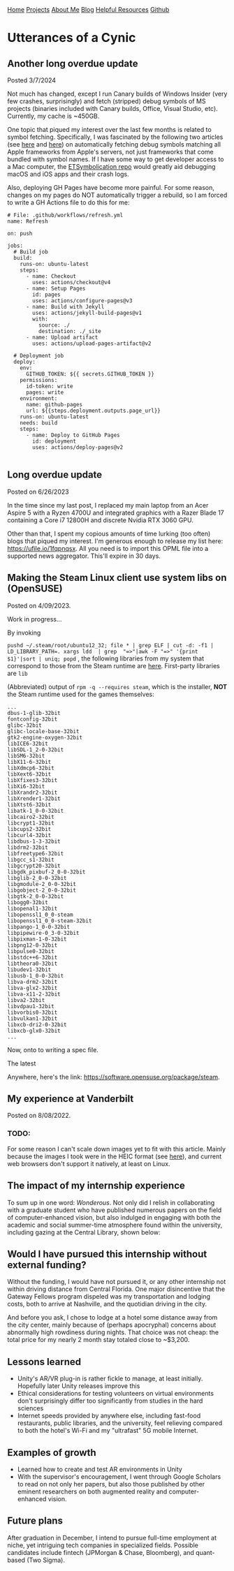 <base href="https://clin1234.github.io/">
<nav>
      <a href="index.html">Home</a>
      <a href="projects/index.html">Projects</a>
      <a href="aboutme.html">About Me</a>
      <a href="blog/index.html">Blog</a>
      <a href="resources.html">Helpful Resources</a>
      <a href="https://github.com/clin1234/">Github</a>
</nav>

# Utterances of a Cynic

## Another long overdue update
Posted 3/7/2024

Not much has changed, except I run Canary builds of Windows Insider (very few crashes, surprisingly) and fetch (stripped) debug symbols of MS projects (binaries included with Canary builds, Office, Visual Studio, etc). Currently, my cache is ~450GB.

One topic that piqued my interest over the last few months is related to symbol fetching. Specifically, I was fascinated by the following two articles (see [here](https://www.emergetools.com/blog/posts/symbolicating-swiftui-and-any-apple-framework-part-2) and [here](https://www.emergetools.com/blog/posts/symbolicating-swiftui-and-any-apple-framework)) on automatically fetching debug symbols matching all Apple frameworks from Apple's servers, not just frameworks that come bundled with symbol names. If I have some way to get developer access to a Mac computer, the [ETSymbolication repo](https://github.com/EmergeTools/ETSymbolication) would greatly aid debugging macOS and iOS apps and their crash logs.

Also, deploying GH Pages have become more painful. For some reason, changes on my pages do NOT automatically trigger a rebuild, so I am forced to write a GH Actions file to do this for me:
```
# File: .github/workflows/refresh.yml
name: Refresh

on: push

jobs:
  # Build job
  build:
    runs-on: ubuntu-latest
    steps:
      - name: Checkout
        uses: actions/checkout@v4
      - name: Setup Pages
        id: pages
        uses: actions/configure-pages@v3
      - name: Build with Jekyll
        uses: actions/jekyll-build-pages@v1
        with:
          source: ./
          destination: ./_site
      - name: Upload artifact
        uses: actions/upload-pages-artifact@v2

  # Deployment job
  deploy:
    env:
      GITHUB_TOKEN: ${{ secrets.GITHUB_TOKEN }}
    permissions:
      id-token: write
      pages: write
    environment:
      name: github-pages
      url: ${{steps.deployment.outputs.page_url}}
    runs-on: ubuntu-latest
    needs: build
    steps:
      - name: Deploy to GitHub Pages
        id: deployment
        uses: actions/deploy-pages@v2
            
```

## Long overdue update
Posted on 6/26/2023

In the time since my last post, I replaced my main laptop from an Acer Aspire 5 with a Ryzen 4700U and integrated graphics with a Razer Blade 17
 containing a Core i7 12800H and discrete Nvidia RTX 3060 GPU.

 Other than that, I spent my copious amounts of time lurking (too often) blogs that piqued my interest. I'm generous enough to release my list
  here: https://ufile.io/1fqpnqsx. All you need is to import this OPML file into a supported news aggregator. This'll expire in 30 days.

## Making the Steam Linux client use system libs on (OpenSUSE)
Posted on 4/09/2023.

Work in progress...

By invoking

`pushd ~/.steam/root/ubuntu12_32; file * | grep ELF | cut -d: -f1 | LD_LIBRARY_PATH=. xargs ldd  | grep  "=>"|awk -F "=>" '{print $1}'|sort | uniq; popd`
, the following libraries from my system that correspond to those from the Steam runtime are [here](stear32). First-party libraries are `lib`

(Abbreviated) output of `rpm -q --requires steam`, which is the installer, **NOT** the Steam runtime used for the games themselves:
```
...
dbus-1-glib-32bit
fontconfig-32bit
glibc-32bit
glibc-locale-base-32bit
gtk2-engine-oxygen-32bit
libICE6-32bit
libSDL-1_2-0-32bit
libSM6-32bit
libX11-6-32bit
libXdmcp6-32bit
libXext6-32bit
libXfixes3-32bit
libXi6-32bit
libXrandr2-32bit
libXrender1-32bit
libXtst6-32bit
libatk-1_0-0-32bit
libcairo2-32bit
libcrypt1-32bit
libcups2-32bit
libcurl4-32bit
libdbus-1-3-32bit
libdrm2-32bit
libfreetype6-32bit
libgcc_s1-32bit
libgcrypt20-32bit
libgdk_pixbuf-2_0-0-32bit
libglib-2_0-0-32bit
libgmodule-2_0-0-32bit
libgobject-2_0-0-32bit
libgtk-2_0-0-32bit
libogg0-32bit
libopenal1-32bit
libopenssl1_0_0-steam
libopenssl1_0_0-steam-32bit
libpango-1_0-0-32bit
libpipewire-0_3-0-32bit
libpixman-1-0-32bit
libpng12-0-32bit
libpulse0-32bit
libstdc++6-32bit
libtheora0-32bit
libudev1-32bit
libusb-1_0-0-32bit
libva-drm2-32bit
libva-glx2-32bit
libva-x11-2-32bit
libva2-32bit
libvdpau1-32bit
libvorbis0-32bit
libvulkan1-32bit
libxcb-dri2-0-32bit
libxcb-glx0-32bit
...
```

Now, onto to writing a spec file.

The latest

Anywhere, here's the link: https://software.opensuse.org/package/steam.

## My experience at Vanderbilt
Posted on 8/08/2022.

### TODO:
For some reason I can't scale down images yet to fit with this article. Mainly because
the images I took were in the HEIC format (see [here](https://en.wikipedia.org/wiki/High_Efficiency_Image_File_Format#Support)),
and current web browsers don't support it natively, at least on Linux.

## The impact of my internship experience

To sum up in one word: *Wonderous*. Not only did I relish in collaborating with a graduate student who have published numerous papers on the field of computer-enhanced vision, but also indulged in engaging with both the academic and social summer-time atmosphere found within the university, including gazing at the Central Library, shown below:

## Would I have pursued this internship without external funding?

Without the funding, I would have not pursued it, or any other internship not within
driving distance from Central Florida. One major disincentive that the Gateway Fellows program
dispeled was my transportation and lodging costs, both to arrive at Nashville, and the
quotidian driving in the city.

And before you ask, I chose to lodge at a hotel some distance away from the city center,
mainly because of (perhaps apocryphal) concerns about abnormally high rowdiness during
nights. That choice was not cheap: the total price for my nearly 2 month stay totaled close
to ~$3,200.

## Lessons learned

* Unity's AR/VR plug-in is rather fickle to manage, at least initially. Hopefully later
Unity releases improve this
* Ethical considerations for testing volunteers on virtual environments don't surprisingly
differ too significantly from studies in the hard sciences
* Internet speeds provided by anywhere else, including fast-food restaurants, public libraries,
and the university, feel relieving compared to both the hotel's Wi-Fi and my "ultrafast"
5G mobile Internet.

## Examples of growth

* Learned how to create and test AR environments in Unity
* With the supervisor's encouragement, I went through Google Scholars to read on not
only her papers, but also those published by other eminent researchers on both augmented
reality and computer-enhanced vision.

## Future plans

After graduation in December, I intend to pursue full-time employment at niche, yet
intriguing tech companies in specialized fields. Possible candidates include fintech (JPMorgan & Chase, Bloomberg), and quant-based (Two Sigma).
